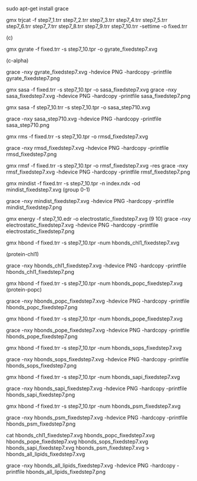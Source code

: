 sudo apt-get install grace

gmx trjcat -f step7_1.trr step7_2.trr step7_3.trr step7_4.trr step7_5.trr step7_6.trr step7_7.trr step7_8.trr step7_9.trr step7_10.trr -settime -o fixed.trr

(c)

gmx gyrate -f fixed.trr -s step7_10.tpr -o gyrate_fixedstep7.xvg

(c-alpha)

grace -nxy gyrate_fixedstep7.xvg -hdevice PNG -hardcopy -printfile gyrate_fixedstep7.png

gmx sasa -f fixed.trr -s step7_10.tpr -o sasa_fixedstep7.xvg
grace -nxy sasa_fixedstep7.xvg -hdevice PNG -hardcopy -printfile sasa_fixedstep7.png

gmx sasa -f step7_10.trr -s step7_10.tpr -o sasa_step710.xvg

grace -nxy sasa_step710.xvg -hdevice PNG -hardcopy -printfile sasa_step710.png

gmx rms -f fixed.trr -s step7_10.tpr -o rmsd_fixedstep7.xvg

grace -nxy rmsd_fixedstep7.xvg -hdevice PNG -hardcopy -printfile rmsd_fixedstep7.png

gmx rmsf -f fixed.trr -s step7_10.tpr -o rmsf_fixedstep7.xvg -res
grace -nxy rmsf_fixedstep7.xvg -hdevice PNG -hardcopy -printfile rmsf_fixedstep7.png

gmx mindist -f fixed.trr -s step7_10.tpr -n index.ndx -od mindist_fixedstep7.xvg
(group 0-1)

grace -nxy mindist_fixedstep7.xvg -hdevice PNG -hardcopy -printfile mindist_fixedstep7.png

gmx energy -f step7_10.edr -o electrostatic_fixedstep7.xvg
(9 
10)
grace -nxy electrostatic_fixedstep7.xvg -hdevice PNG -hardcopy -printfile electrostatic_fixedstep7.png

gmx hbond -f fixed.trr -s step7_10.tpr -num hbonds_chl1_fixedstep7.xvg

(protein-chl1)

grace -nxy hbonds_chl1_fixedstep7.xvg -hdevice PNG -hardcopy -printfile hbonds_chl1_fixedstep7.png

gmx hbond -f fixed.trr -s step7_10.tpr -num hbonds_popc_fixedstep7.xvg
(protein-popc)

grace -nxy hbonds_popc_fixedstep7.xvg -hdevice PNG -hardcopy -printfile hbonds_popc_fixedstep7.png

gmx hbond -f fixed.trr -s step7_10.tpr -num hbonds_pope_fixedstep7.xvg

grace -nxy hbonds_pope_fixedstep7.xvg -hdevice PNG -hardcopy -printfile hbonds_pope_fixedstep7.png

gmx hbond -f fixed.trr -s step7_10.tpr -num hbonds_sops_fixedstep7.xvg

grace -nxy hbonds_sops_fixedstep7.xvg -hdevice PNG -hardcopy -printfile hbonds_sops_fixedstep7.png

gmx hbond -f fixed.trr -s step7_10.tpr -num hbonds_sapi_fixedstep7.xvg

grace -nxy hbonds_sapi_fixedstep7.xvg -hdevice PNG -hardcopy -printfile hbonds_sapi_fixedstep7.png

gmx hbond -f fixed.trr -s step7_10.tpr -num hbonds_psm_fixedstep7.xvg

grace -nxy hbonds_psm_fixedstep7.xvg -hdevice PNG -hardcopy -printfile hbonds_psm_fixedstep7.png

cat hbonds_chl1_fixedstep7.xvg hbonds_popc_fixedstep7.xvg hbonds_pope_fixedstep7.xvg hbonds_sops_fixedstep7.xvg hbonds_sapi_fixedstep7.xvg hbonds_psm_fixedstep7.xvg > hbonds_all_lipids_fixedstep7.xvg

grace -nxy hbonds_all_lipids_fixedstep7.xvg -hdevice PNG -hardcopy -printfile hbonds_all_lipids_fixedstep7.png

